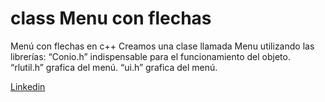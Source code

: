 # class Menu con flechas
Menú con flechas en c++
Creamos una clase llamada Menu utilizando las librerías:
	“Conio.h” indispensable para el funcionamiento del objeto.
	“rlutil.h” grafica del menú.
	“ui.h” grafica del menú.

[Linkedin]( https://www.linkedin.com/in/matias-sanchez-villar/)


